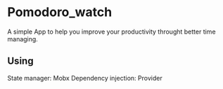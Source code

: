 # Pomodoro_watch

A simple App to help you improve your productivity throught better time managing.

## Using

State manager: Mobx
Dependency injection: Provider

